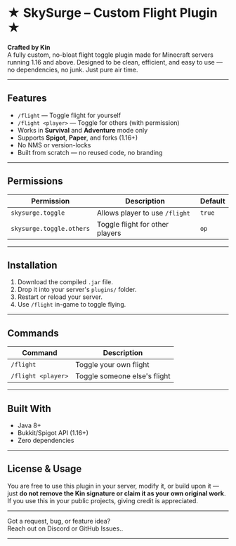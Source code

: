 # ★ SkySurge – Custom Flight Plugin ★

**Crafted by Kin**  
A fully custom, no-bloat flight toggle plugin made for Minecraft servers running 1.16 and above. Designed to be clean, efficient, and easy to use — no dependencies, no junk. Just pure air time.

---

## Features
- `/flight` — Toggle flight for yourself
- `/flight <player>` — Toggle for others (with permission)
- Works in **Survival** and **Adventure** mode only
- Supports **Spigot**, **Paper**, and forks (1.16+)
- No NMS or version-locks
- Built from scratch — no reused code, no branding

---

## Permissions

| Permission              | Description                          | Default |
|-------------------------|--------------------------------------|---------|
| `skysurge.toggle`       | Allows player to use `/flight`       | `true`  |
| `skysurge.toggle.others`| Toggle flight for other players      | `op`    |

---

## Installation
1. Download the compiled `.jar` file.
2. Drop it into your server's `plugins/` folder.
3. Restart or reload your server.
4. Use `/flight` in-game to toggle flying.

---

## Commands

| Command              | Description                        |
|----------------------|------------------------------------|
| `/flight`            | Toggle your own flight             |
| `/flight <player>`   | Toggle someone else's flight       |

---

## Built With
- Java 8+
- Bukkit/Spigot API (1.16+)
- Zero dependencies

---

## License & Usage
You are free to use this plugin in your server, modify it, or build upon it — just **do not remove the Kin signature or claim it as your own original work**. If you use this in your public projects, giving credit is appreciated.

---

Got a request, bug, or feature idea?  
Reach out on Discord or GitHub Issues..

---
